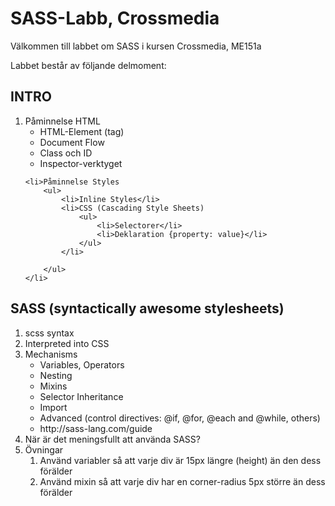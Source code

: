 <h1>SASS-Labb, Crossmedia</h1>

Välkommen till labbet om SASS i kursen Crossmedia, ME151a

Labbet består av följande delmoment:

<h2>INTRO</h2>


<ol>
    <li>Påminnelse HTML
        <ul>
            <li>HTML-Element (tag)</li>
            <li>Document Flow</li>
            <li>Class och ID</li>
            <li>Inspector-verktyget</li>
        </ul>
    </li>
    
    <li>Påminnelse Styles
        <ul>
            <li>Inline Styles</li>
            <li>CSS (Cascading Style Sheets)
                <ul>
                    <li>Selectorer</li>
                    <li>Deklaration {property: value}</li>
                </ul>
            </li>
            
        </ul>
    </li>
    
    
</ol>

    
<h2>SASS (syntactically awesome stylesheets)</h2>
<ol>
    <li>scss syntax</li>
    <li>Interpreted into CSS</li>
    <li>Mechanisms
        <ul>
            <li>Variables, Operators</li>
            <li>Nesting</li>
            <li>Mixins</li>
            <li>Selector Inheritance</li>
            <li>Import</li>
            <li>Advanced (control directives: @if, @for, @each and @while, others)</li>
            <li>http://sass-lang.com/guide</li>
        </ul>
    </li>
    <li>När är det meningsfullt att använda SASS?</li>
    <li>Övningar
        <ol>
            <li>Använd variabler så att varje div är 15px längre (height) än den dess förälder</li>
            <li>Använd mixin så att varje div har en corner-radius 5px större än dess förälder</li>
        </ol>
    </li>
</ol>

